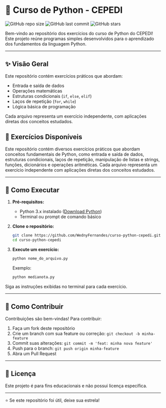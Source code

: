 
# 🐍 Curso de Python - CEPEDI

![GitHub repo size](https://img.shields.io/github/repo-size/WednyFernandes/curso-python-cepedi)
![GitHub last commit](https://img.shields.io/github/last-commit/WednyFernandes/curso-python-cepedi)
![GitHub stars](https://img.shields.io/github/stars/WednyFernandes/curso-python-cepedi?style=social)

Bem-vindo ao repositório dos exercícios do curso de Python do CEPEDI! Este projeto reúne programas simples desenvolvidos para o aprendizado dos fundamentos da linguagem Python.

---

## ✨ Visão Geral

Este repositório contém exercícios práticos que abordam:
- Entrada e saída de dados
- Operações matemáticas
- Estruturas condicionais (`if`, `else`, `elif`)
- Laços de repetição (`for`, `while`)
- Lógica básica de programação

Cada arquivo representa um exercício independente, com aplicações diretas dos conceitos estudados.

## 📁 Exercícios Disponíveis

Este repositório contém diversos exercícios práticos que abordam conceitos fundamentais de Python, como entrada e saída de dados, estruturas condicionais, laços de repetição, manipulação de listas e strings, funções, dicionários e operações aritméticas. Cada arquivo representa um exercício independente com aplicações diretas dos conceitos estudados.

---

## 🚀 Como Executar

1. **Pré-requisitos:**
	- Python 3.x instalado ([Download Python](https://www.python.org/downloads/))
	- Terminal ou prompt de comando básico

2. **Clone o repositório:**
	```bash
	git clone https://github.com/WednyFernandes/curso-python-cepedi.git
	cd curso-python-cepedi
	```

3. **Execute um exercício:**
	```bash
	python nome_do_arquivo.py
	```
	Exemplo:
	```bash
	python medianota.py
	```

Siga as instruções exibidas no terminal para cada exercício.

---

## 🤝 Como Contribuir

Contribuições são bem-vindas! Para contribuir:
1. Faça um fork deste repositório
2. Crie um branch com sua feature ou correção: `git checkout -b minha-feature`
3. Commit suas alterações: `git commit -m 'feat: minha nova feature'`
4. Push para o branch: `git push origin minha-feature`
5. Abra um Pull Request

---

## 📄 Licença

Este projeto é para fins educacionais e não possui licença específica.

---

⭐ Se este repositório foi útil, deixe sua estrela!